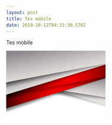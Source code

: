 ```yaml
---
layout: post
title: Tes mobile
date: 2019-10-12T04:31:30.576Z
---
```

Tes mobile

![](/uploads/images-2-.jpg)
